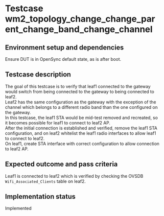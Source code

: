 # Testcase wm2_topology_change_change_parent_change_band_change_channel

## Environment setup and dependencies

Ensure DUT is in OpenSync default state, as is after boot.

## Testcase description

The goal of this testcase is to verify that leaf1 connected to the gateway would
switch from being connected to the gateway to being connected to leaf2.\
Leaf2 has the same configuration as the gateway with the exception of the
channel which belongs to a different radio band than the one configured on the
gateway.\
In this testcase, the leaf1 STA would be mid-test removed and recreated, so it
becomes possible for leaf1 to connect to leaf2 AP.\
After the initial connection is established and verified, remove the leaf1 STA
configuration, and on leaf2 whitelist the leaf1 radio interfaces to allow leaf1
to connect to leaf2.\
On leaf1, create STA interface with correct configuration to allow connection
to leaf2 AP.

## Expected outcome and pass criteria

Leaf1 is connected to leaf2 which is verified by checking the OVSDB
`Wifi_Associated_Clients` table on leaf2.

## Implementation status

Implemented
